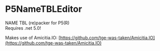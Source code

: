 # P5NameTBLEditor
 NAME TBL (re)packer for P5(R)  
 Requires .net 5.0!  
  
Makes use of Amicitia.IO: [https://github.com/tge-was-taken/Amicitia.IO](https://github.com/tge-was-taken/Amicitia.IO)  

